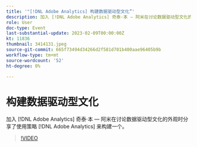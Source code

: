 ```yaml
---
title: '"[!DNL Adobe Analytics] 构建数据驱动型文化”'
description: 加入 [!DNL Adobe Analytics] 奇泰·本 — 阿米在讨论数据驱动型文化的外观时分享了使用策略 [!DNL Adobe Analytics] 来构建一个。
role: User
doc-type: Event
last-substantial-update: 2023-02-09T00:00:00Z
kt: 11836
thumbnail: 3414131.jpeg
source-git-commit: 665f73494d34266d2f581d701b400aae96405b9b
workflow-type: tm+mt
source-wordcount: '52'
ht-degree: 0%

---
```



# 构建数据驱动型文化

加入 [!DNL Adobe Analytics] 奇泰·本 — 阿米在讨论数据驱动型文化的外观时分享了使用策略 [!DNL Adobe Analytics] 来构建一个。

>[!VIDEO](https://video.tv.adobe.com/v/3414131/?quality=12&learn=on)
